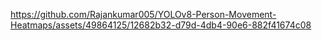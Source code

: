 

https://github.com/Rajankumar005/YOLOv8-Person-Movement-Heatmaps/assets/49864125/12682b32-d79d-4db4-90e6-882f41674c08

